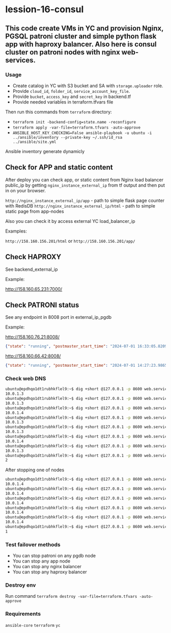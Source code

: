 # lession-16-consul


## This code create VMs in YC and provision Nginx, PGSQL patroni cluster and simple python flask app with haproxy balancer. Also here is consul cluster on patroni nodes with nginx web-services.

### Usage

- Create catalog in YC with S3 bucket and SA with `storage.uploader` role.
- Provide `cloud_id`, `folder_id`, `service_account_key_file`.
- Provide `bucket`, `access_key` and `secret_key` in backend.tf
- Provide needed variables in terraform.tfvars file

Then run this commands from `terraform` directory:

- `terraform init -backend-config=state.name -reconfigure`
- `terraform apply -var-file=terraform.tfvars -auto-approve`
- `ANSIBLE_HOST_KEY_CHECKING=False ansible-playbook -u ubuntu -i ../ansible/inventory --private-key ~/.ssh/id_rsa ../ansible/site.yml`

Ansible inventory generate dynamicly

## Check for APP and static content

After deploy you can check app, or static content from Nginx load balancer public_ip by getting `nginx_instance_external_ip` from
tf output and then put in on your browser. 

`http://nginx_instance_external_ip/app` - path to simple flask page counter with RedisDB
`http://nginx_instance_external_ip/html` - path to simple static page from app-nodes

Also you can check it by access external YC load_balancer_ip

Examples:

`http://158.160.156.201/html` or `http://158.160.156.201/app/`

## Check HAPROXY

See backend_external_ip

Example:

http://158.160.65.231:7000/

## Check PATRONI status


See any endpoint in 8008 port in external_ip_pgdb

Example:

http://158.160.76.21:8008/

```json
{"state": "running", "postmaster_start_time": "2024-07-01 16:33:05.820991+00:00", "role": "replica", "server_version": 140012, "xlog": {"received_location": 67491496, "replayed_location": 67491496, "replayed_timestamp": "2024-07-01 16:39:07.265311+00:00", "paused": false}, "timeline": 2, "dcs_last_seen": 1719852036, "database_system_identifier": "7386673811145480129", "patroni": {"version": "2.1.3", "scope": "TestCluster"}}
```

http://158.160.66.42:8008/

```json
{"state": "running", "postmaster_start_time": "2024-07-01 14:27:23.986593+00:00", "role": "master", "server_version": 140012, "xlog": {"location": 67491496}, "timeline": 2, "replication": [{"usename": "admin", "application_name": "etcd2", "client_addr": "10.0.1.8", "state": "streaming", "sync_state": "async", "sync_priority": 0}, {"usename": "admin", "application_name": "etcd1", "client_addr": "10.0.1.7", "state": "streaming", "sync_state": "async", "sync_priority": 0}], "dcs_last_seen": 1719852076, "database_system_identifier": "7386673811145480129", "patroni": {"version": "2.1.3", "scope": "TestCluster"}}
```

### Check web DNS

```bash
ubuntu@epdhqo1dt1rubhkflel9:~$ dig +short @127.0.0.1 -p 8600 web.service.consul | head -n1
10.0.1.3
ubuntu@epdhqo1dt1rubhkflel9:~$ dig +short @127.0.0.1 -p 8600 web.service.consul | head -n1
10.0.1.3
ubuntu@epdhqo1dt1rubhkflel9:~$ dig +short @127.0.0.1 -p 8600 web.service.consul | head -n1
10.0.1.4
ubuntu@epdhqo1dt1rubhkflel9:~$ dig +short @127.0.0.1 -p 8600 web.service.consul | head -n1
10.0.1.3
ubuntu@epdhqo1dt1rubhkflel9:~$ dig +short @127.0.0.1 -p 8600 web.service.consul | head -n1
10.0.1.3
ubuntu@epdhqo1dt1rubhkflel9:~$ dig +short @127.0.0.1 -p 8600 web.service.consul | head -n1
10.0.1.4
ubuntu@epdhqo1dt1rubhkflel9:~$ dig +short @127.0.0.1 -p 8600 web.service.consul | head -n1
10.0.1.3
ubuntu@epdhqo1dt1rubhkflel9:~$ dig +short @127.0.0.1 -p 8600 web.service.dc1.consul | wc -l
2
```

After stopping one of nodes

```bash
ubuntu@epdhqo1dt1rubhkflel9:~$ dig +short @127.0.0.1 -p 8600 web.service.consul | head -n1
10.0.1.4
ubuntu@epdhqo1dt1rubhkflel9:~$ dig +short @127.0.0.1 -p 8600 web.service.consul | head -n1
10.0.1.4
ubuntu@epdhqo1dt1rubhkflel9:~$ dig +short @127.0.0.1 -p 8600 web.service.consul | head -n1
10.0.1.4
ubuntu@epdhqo1dt1rubhkflel9:~$ dig +short @127.0.0.1 -p 8600 web.service.consul | head -n1
10.0.1.4
ubuntu@epdhqo1dt1rubhkflel9:~$ dig +short @127.0.0.1 -p 8600 web.service.consul | head -n1
10.0.1.4
ubuntu@epdhqo1dt1rubhkflel9:~$ dig +short @127.0.0.1 -p 8600 web.service.dc1.consul | wc -l
1
```

### Test failover methods

- You can stop patroni on any pgdb node
- You can stop any app node
- You can stop any nginx balancer
- You can stop any haproxy balancer

### Destroy env

Run command `terraform destroy -var-file=terraform.tfvars -auto-approve`

### Requirements

`ansible-core`
`terraform`
`yc`